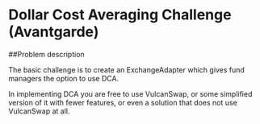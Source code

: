 # Dollar Cost Averaging Challenge (Avantgarde)

##Problem description

The basic challenge is to create an ExchangeAdapter which gives fund managers the option to use DCA.

In implementing DCA you are free to use VulcanSwap, or some simplified version of it with fewer features, or even a solution that does not use VulcanSwap at all.

